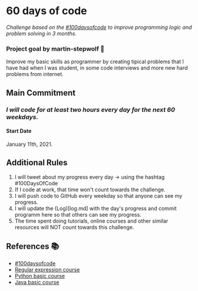 # 60 days of code

_Challenge based on the [#100daysofcode](https://github.com/kallaway/100-days-of-code) to improve programming logic and problem solving in 3 months._

### Project goal by martin-stepwolf :goal_net:

Improve my basic skills as programmer by creating tipical problems that I have had when I was student, in some code interviews and more new hard problems from internet.

## Main Commitment
### *I will code for at least two hours every day for the next 60 weekdays.*

#### Start Date
January 11th, 2021.

## Additional Rules
1. I will tweet about my progress every day -> using the hashtag #100DaysOfCode
2. If I code at work, that time won't count towards the challenge.
3. I will push code to GitHub every weekday so that anyone can see my progress.
4. I will update the (Log)[log.md] with the day's progress and commit programm here so that others can see my progress.
5. The time spent doing tutorials, online courses and other similar resources will NOT count towards this challenge.

## References :books:

- [#100daysofcode](https://github.com/kallaway/100-days-of-code)
- [Regular expression course](https://platzi.com/clases/expresiones-regulares/) 
- [Python basic course](https://platzi.com/clases/python/) 
- [Java basic course](https://platzi.com/clases/java-basico/) 
